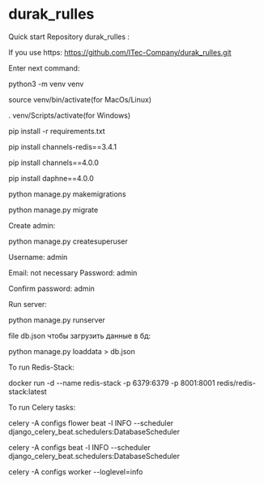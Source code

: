 # durak_rulles
Quick start
Repository durak_rulles :


If you use https: https://github.com/ITec-Company/durak_rulles.git

Enter next command:

python3 -m venv venv

source venv/bin/activate(for MacOs/Linux)


. venv/Scripts/activate(for Windows)

pip install -r requirements.txt

pip install channels-redis==3.4.1

pip install channels==4.0.0

pip install daphne==4.0.0

python manage.py makemigrations


python manage.py migrate

Create admin:


python manage.py createsuperuser

Username: admin


Email: not necessary
Password: admin

Confirm password: admin

Run server:

python manage.py runserver

file db.json чтобы загрузить данные в бд:

python manage.py loaddata > db.json

To run Redis-Stack:

docker run -d --name redis-stack -p 6379:6379 -p 8001:8001 redis/redis-stack:latest

To run Celery tasks:

celery -A configs flower beat -l INFO --scheduler django_celery_beat.schedulers:DatabaseScheduler

celery -A configs beat -l INFO --scheduler django_celery_beat.schedulers:DatabaseScheduler

celery -A configs worker --loglevel=info 

